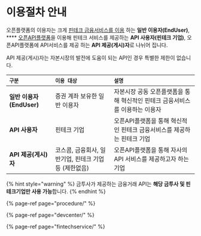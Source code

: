 # 이용절차 안내

오픈플랫폼의 이용자는 크게  [핀테크 금융서비스를 이용](https://koscom.gitbook.io/open-api/~/drafts/-LSwv9VtdmaaRqnI1WiG/primary/how-to-use/user/ofin) 하는 **일반 이용자\(EndUser\)**, ****  [오픈API플랫폼](https://developers.koscom.co.kr/)을 이용해 핀테크 서비스를 제공하는 **API 사용자\(핀테크 기업\)**,   오픈API플랫폼에 API서비스를 제공 하는 **API 제공\(게시\)자**로 나뉘어 집니다.

API 제공\(게시\)자는 자본시장의 발전에 도움이 되는 API인 경우 특별한 제한이 없습니다.

| **`구분`** | **`이용 대상`** | **`설명`** |
| :--- | :--- | :--- |
| **일반 이용자\(EndUser\)** | 증권 계좌 보유한 일반 이용자 | 자본시장 공동 오픈플랫폼을 통해 혁신적인 핀테크 금융서비스를 이용하는 이용자 |
| **API 사용자** | 핀테크 기업 | 오픈API플랫폼을 통해 혁신적인 핀테크 금융서비스를 제공하는 핀테크 기업 |
| **API 제공\(게시\)자** | 코스콤, 금융회사, 일반기업, 핀테크 기업등 \(제한없음\) | 오픈API플랫폼을 통해 자사의 API 서비스를 제공하고자 하는 기업 |

{% hint style="warning" %}
금투사가 제공하는 금융거래 API는 **해당 금투사 및 핀테크기업만 사용 가능**합니다.
{% endhint %}

{% page-ref page="procedure/" %}

{% page-ref page="devcenter/" %}

{% page-ref page="fintechservice/" %}

